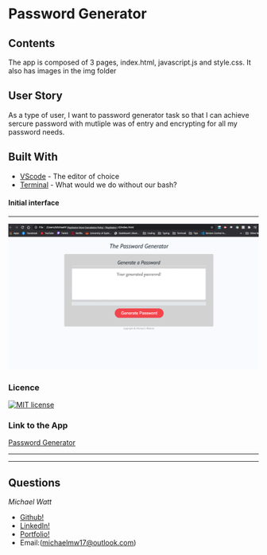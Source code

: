 # Password Generator

## Contents

The app is composed of 3 pages, index.html, javascript.js and style.css. It also has images in the img folder


## User Story

As a type of user, I want to password generator task so that I can achieve sercure password with mutliple was of entry and encrypting for all my password needs.


## Built With

* [VScode](https://code.visualstudio.com/) - The editor of choice
* [Terminal](https:///) - What would we do without our bash?

#### Initial interface
<hr>

<img src="./img/homeworkw3.png">


### Licence

[![MIT license](https://img.shields.io/badge/License-MIT-blue.svg)](https://lbesson.mit-license.org/)

### Link to the App
<a href="https://michaelmw17.github.io/homeworkw3">Password Generator</a><hr>
<hr>

## Questions

_Michael Watt_

- [Github!](https://github.com/Michaelmw17)
- [LinkedIn!](https://www.linkedin.com/in/michael-watt-6a76961b3/)
- [Portfolio!](http://michaelmw17.github.io/)
- Email:(michaelmw17@outlook.com)

